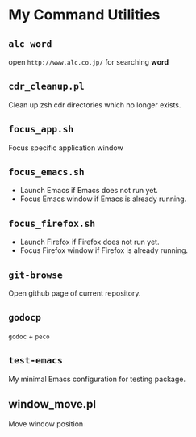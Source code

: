 # My Command Utilities

## `alc word`

open `http://www.alc.co.jp/` for searching **word**

## `cdr_cleanup.pl`

Clean up zsh cdr directories which no longer exists.

## `focus_app.sh`

Focus specific application window

## `focus_emacs.sh`

- Launch Emacs if Emacs does not run yet.
- Focus Emacs window if Emacs is already running.

## `focus_firefox.sh`

- Launch Firefox if Firefox does not run yet.
- Focus Firefox window if Firefox is already running.

## `git-browse`

Open github page of current repository.

## `godocp`

`godoc` + `peco`

## `test-emacs`

My minimal Emacs configuration for testing package.

## window_move.pl

Move window position
